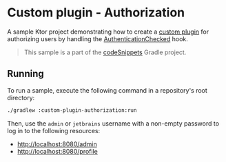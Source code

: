 # Custom plugin - Authorization

A sample Ktor project demonstrating how to create a [custom plugin](https://ktor.io/docs/custom-plugins.html) for authorizing users by handling the [AuthenticationChecked](src/main/kotlin/com/example/plugins/AuthorizationPlugin.kt) hook.
> This sample is a part of the [codeSnippets](../../README.md) Gradle project.

## Running

To run a sample, execute the following command in a repository's root directory:

```bash
./gradlew :custom-plugin-authorization:run
```

Then, use the `admin` or `jetbrains` username with a non-empty password to log in to the following resources:
- [http://localhost:8080/admin](http://localhost:8080/admin)
- [http://localhost:8080/profile](http://localhost:8080/profile)